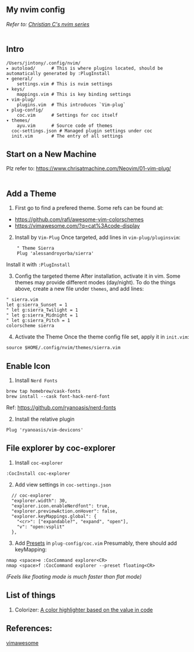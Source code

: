 ## My nvim config

*Refer to: [Christian C's nvim series](https://www.chrisatmachine.com/neovim)*<br /><br />

## Intro
```
/Users/jintony/.config/nvim/
▸ autoload/      # This is where plugins located, should be automatically generated by :PlugInstall
▾ general/
    settings.vim # This is nvim settings
▾ keys/
    mappings.vim # This is key binding settings
▾ vim-plug/
    plugins.vim  # This introduces `Vim-plug`
▾ plug-config/
    coc.vim      # Settings for coc itself
▾ themes/
    ayu.vim      # Source code of themes
  coc-settings.json # Managed plugin settings under coc
  init.vim       # The entry of all settings
```

## Start on a New Machine
Plz refer to: https://www.chrisatmachine.com/Neovim/01-vim-plug/
<br />
<br />


## Add a Theme
1. First go to find a prefered theme. Some refs can be found at:
- https://github.com/rafi/awesome-vim-colorschemes
- https://vimawesome.com/?q=cat%3Acode-display

2. Install by `Vim-Plug`
Once targeted, add lines in `vim-plug/pluginsvim`:
```vim
    " Theme Sierra
    Plug 'alessandroyorba/sierra'
```
Install it with `:PlugInstall`

3. Config the targeted theme
After installation, activate it in vim.
Some themes may provide different modes (day/night).
To do the things above, create a new file under `themes`, and add lines:
```vim
" sierra.vim
let g:sierra_Sunset = 1
" let g:sierra_Twilight = 1
" let g:sierra_Midnight = 1
" let g:sierra_Pitch = 1
colorscheme sierra
```

4. Activate the Theme
Once the theme config file set, apply it in `init.vim`:
```vim
source $HOME/.config/nvim/themes/sierra.vim
```

## Enable Icon
1. Install `Nerd Fonts`
```
brew tap homebrew/cask-fonts
brew install --cask font-hack-nerd-font
```

Ref: https://github.com/ryanoasis/nerd-fonts

2. Install the relative plugin
```
Plug 'ryanoasis/vim-devicons'
```

## File explorer by coc-explorer
1. Install `coc-explorer`
```
:CocInstall coc-explorer
```
2. Add view settings in `coc-settings.json`
```
  // coc-explorer
  "explorer.width": 30,
  "explorer.icon.enableNerdfont": true,
  "explorer.previewAction.onHover": false,
  "explorer.keyMappings.global": {
    "<cr>": ["expandable?", "expand", "open"],
    "v": "open:vsplit"
  },

```
3. Add [Presets](https://github.com/weirongxu/coc-explorer#presets) in `plug-config/coc.vim`
Presumably, there should add keyMapping:
```
nmap <space>e :CocCommand explorer<CR>
nmap <space>f :CocCommand explorer --preset floating<CR>
```
*(Feels like floating mode is much faster than flat mode)*
<br />

## List of things
1. Colorizer: [A color highlighter based on the value in code](https://www.youtube.com/watch?v=Rg5ccrQ7jbc&list=PLhoH5vyxr6QqPtKMp03pcJd_Vg8FZ0rtg&index=13&ab_channel=chris%40machine)

## References:
[vimawesome](https://vimawesome.com/)
